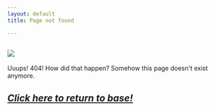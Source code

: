 ```yaml
---
layout: default
title: Page not found

---
```

## ![](http://res.cloudinary.com/artist-project-group/v1620747201/apg1/APG_Logo_Dev_V12_3A_hlio76.svg)  
Uuups! 404! How did that happen? Somehow this page doesn't exist anymore.

## [**_Click here to return to base!_**](/ "Return to base!")